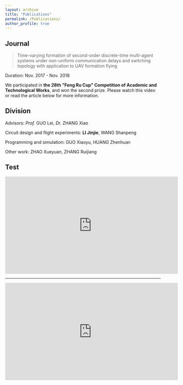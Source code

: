 ```yaml
---
layout: archive
title: "Publications"
permalink: /Publications/
author_profile: true
---
```


## Journal 

> Time-varying formation of second-order discrete-time multi-agent systems under non-uniform communication delays and switching topology with application to UAV formation flying

Duration: Nov. 2017 - Nov. 2018

We participated in **the 28th "Feng Ru Cup" Competition of Academic and Technological Works**,  and won the second prize. Please watch this video or read the article below for more information.

## Division

Advisors: *Prof.* GUO Lei, *Dr.* ZHANG Xiao

Circuit design and flight experiments: **LI Jinjie**, WANG Shanpeng

Programming and simulation: GUO Xiaoyu, HUANG Zhenhuan

Other work: ZHAO Xueyuan, ZHANG Ruijiang

## Test

<iframe width="560" height="315" src="https://www.youtube.com/embed/dHqNoYIUqD8" frameborder="0" allow="accelerometer; autoplay; encrypted-media; gyroscope; picture-in-picture" allowfullscreen></iframe>

---------

<iframe width="560" height="315" src="https://www.youtube.com/embed/U4IfWXl7zYE" frameborder="0" allow="accelerometer; autoplay; encrypted-media; gyroscope; picture-in-picture" allowfullscreen></iframe>

